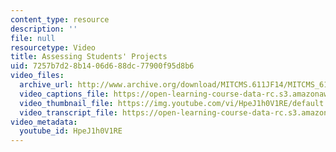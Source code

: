 ```yaml
---
content_type: resource
description: ''
file: null
resourcetype: Video
title: Assessing Students' Projects
uid: 7257b7d2-8b14-06d6-88dc-77900f95d8b6
video_files:
  archive_url: http://www.archive.org/download/MITCMS.611JF14/MITCMS_611JF14_Assessment_300k.mp4
  video_captions_file: https://open-learning-course-data-rc.s3.amazonaws.com/cms-611j-creating-video-games-fall-2014/c6ccdb8607cd51d3b82307e525ff7059_HpeJ1h0V1RE.vtt
  video_thumbnail_file: https://img.youtube.com/vi/HpeJ1h0V1RE/default.jpg
  video_transcript_file: https://open-learning-course-data-rc.s3.amazonaws.com/cms-611j-creating-video-games-fall-2014/ef3aeaf36a1892646cff7432e51f15e3_HpeJ1h0V1RE.pdf
video_metadata:
  youtube_id: HpeJ1h0V1RE
---
```

